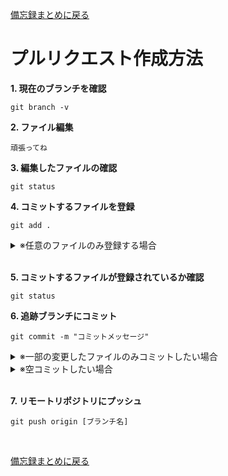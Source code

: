 [備忘録まとめに戻る](../README.md)

# プルリクエスト作成方法
**1. 現在のブランチを確認**
```
git branch -v
```
**2. ファイル編集**
```
頑張ってね
```
**3. 編集したファイルの確認**
```
git status
```
**4. コミットするファイルを登録**
```
git add .
```
<details><summary>※任意のファイルのみ登録する場合</summary>

```
git add [任意のファイル名]
```
</details>
<br>

**5. コミットするファイルが登録されているか確認**
```
git status
```
**6. 追跡ブランチにコミット**
```
git commit -m "コミットメッセージ"
```
<details><summary>※一部の変更したファイルのみコミットしたい場合</summary>

```
git commit -m “コミットメッセージ” [ファイル名]
```
</details>
<details><summary>※空コミットしたい場合</summary>

```
git commit --allow-empty -m "空コミット"
```
</details>
<br>

**7. リモートリポジトリにプッシュ**
```
git push origin [ブランチ名]
```
<br>

[備忘録まとめに戻る](../README.md)
